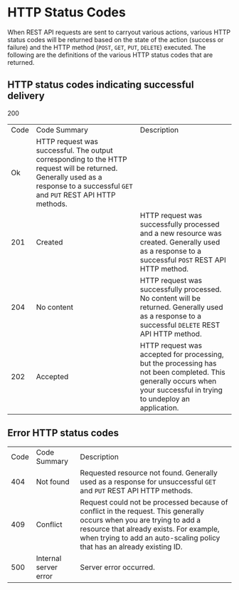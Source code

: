 # HTTP Status Codes

When REST API requests are sent to carryout various actions, various HTTP status codes will be returned based on the state of the action (success or failure) and the HTTP method (`POST`, `GET`, `PUT`, `DELETE`) executed. The following are the definitions of the various HTTP status codes that are returned.

## HTTP status codes indicating successful delivery

<table>
<tr>
<td> Code</td>
<td>Code Summary</td>
<td> Description</td>
</tr>
<tr> 200</td>
<td>Ok</td>
<td>HTTP request was successful. The output corresponding to the HTTP request will be returned. Generally used as a response to a successful <code>GET</code> and <code>PUT</code> REST API HTTP methods.</td>
</tr>
<tr> 
<td>201</td>
<td>Created</td>
<td>HTTP request was successfully processed and a new resource was created. Generally used as a response to a successful <code>POST</code> REST API HTTP method.</td>
</tr>
<tr> 
<td>204</td>
<td>No content</td>
<td>HTTP request was successfully processed. No content will be returned. Generally used as a response to a successful <code>DELETE</code> REST API HTTP method.</td>
</tr>
<tr> 
<td>202</td>
<td>Accepted</td>
<td>HTTP request was accepted for processing, but the processing has not been completed. This generally occurs when your successful in trying to undeploy an application.</td>
</tr>

</table>

## Error HTTP status codes

<table>
<tr>
<td>Code</td>
<td>Code Summary</td>
<td>Description</td>
</tr>
<tr>
<td>404</td>
<td>Not found</td>
<td>Requested resource not found. Generally used as a response for unsuccessful <code>GET</code> and <code>PUT</code> REST API HTTP methods.</td>
</tr>
<tr>
<td>409</td>
<td>Conflict</td>
<td>Request could not be processed because of conflict in the request. This generally occurs when you are trying to add a resource that already exists. For example, when trying to add an auto-scaling policy that has an already existing ID.
</td>
</tr>
<tr>
<td>500</td>
<td>Internal server error</td>
<td>Server error occurred.</td> </tr>
</table>
